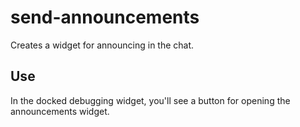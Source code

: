 # send-announcements

Creates a widget for announcing in the chat.

## Use

In the docked debugging widget, you'll see a button for opening the announcements widget. 